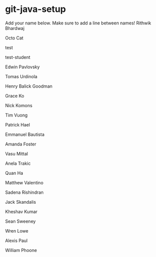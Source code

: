 # git-java-setup

Add your name below. Make sure to add a line between names!
Rithwik Bhardwaj

Octo Cat

test

test-student

Edwin Pavlovsky

Tomas Urdinola

Henry Balick Goodman

Grace Ko

Nick Komons

Tim Vuong

Patrick Hael

Emmanuel Bautista

Amanda Foster

Vasu Mittal

Anela Trakic

Quan Ha

Matthew Valentino

Sadena Rishindran

Jack Skandalis

Kheshav Kumar

Sean Sweeney

Wren Lowe

Alexis Paul

William Phoone
